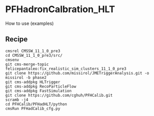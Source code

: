 # PFHadronCalbration_HLT

How to use (examples)

## Recipe
    cmsrel CMSSW_11_1_0_pre3
    cd CMSSW_11_1_0_pre3/src/
    cmsenv
    git cms-merge-topic felicepantaleo:fix_realistic_sim_clusters_11_1_0_pre3
    git clone https://github.com/missirol/JMETriggerAnalysis.git -o missirol -b phase2
    git cms-addpkg HLTrigger
    git cms-addpkg RecoParticleFlow
    git cms-addpkg FastSimulation
    git clone https://github.com/cghuh/PFHCalib.git
    scramb -j4
    cd PFHCalib/PFHadHLT/python
    cmsRun PFHadCalib_cfg.py
